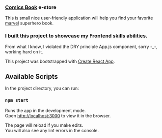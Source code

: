 ### [Comics Book](https://github.com/Askat08/e-store) e-store

This is small nice user-friendly application will help you find your favorite [marvel](https://www.marvel.com/) superhero book.

### I built this project to showcase my Frontend skills abilities.

From what I know, I violated the DRY principle App.js component, sorry -\_-, working hard on it.

This project was bootstrapped with [Create React App](https://github.com/facebook/create-react-app).

## Available Scripts

In the project directory, you can run:

### `npm start`

Runs the app in the development mode.<br />
Open [http://localhost:3000](http://localhost:3000) to view it in the browser.

The page will reload if you make edits.<br />
You will also see any lint errors in the console.
